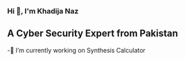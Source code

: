 ### Hi 👋, I'm Khadija Naz
## A Cyber Security Expert from Pakistan
 -🔭 I’m currently working on Synthesis Calculator

<!--
**KhadijaNaz/KhadijaNaz** is a ✨ _special_ ✨ repository because its `README.md` (this file) appears on your GitHub profile.

Here are some ideas to get you started:
 -
- 🔭 I’m currently working on ...
- 🌱 I’m currently learning ...
- 👯 I’m looking to collaborate on ...
- 🤔 I’m looking for help with ...
- 💬 Ask me about ...
- 📫 How to reach me: ...
- 😄 Pronouns: ...
- ⚡ Fun fact: ...
-->
